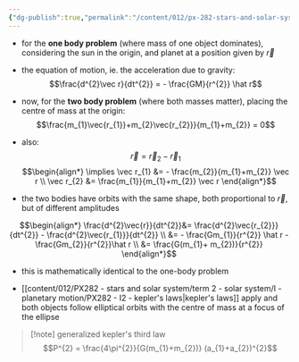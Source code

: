 ```yaml
---
{"dg-publish":true,"permalink":"/content/012/px-282-stars-and-solar-system/term-2-solar-system/i-planetary-motion/px-282-i5-two-body-problem/","noteIcon":"1","created":"2025-01-17T16:24:15.624+00:00","updated":"2025-01-17T16:28:03.764+00:00"}
---
```


- for the **one body problem** (where mass of one object dominates), considering the sun in the origin, and planet at a position given by $\vec r$
- the equation of motion, ie. the acceleration due to gravity:
$$\frac{d^{2}\vec r}{dt^{2}} = - \frac{GM}{r^{2}} \hat r$$


- now, for the **two body problem** (where both masses matter), placing the centre of mass at the origin:
$$\frac{m_{1}\vec{r_{1}}+m_{2}\vec{r_{2}}}{m_{1}+m_{2}} = 0$$
- also:
$$\vec r = \vec r_{2}- \vec r_{1}$$
$$\begin{align*}
\implies \vec r_{1} &= - \frac{m_{2}}{m_{1}+m_{2}} \vec r \\
\vec r_{2} &= \frac{m_{1}}{m_{1}+m_{2}} \vec r
\end{align*}$$
- the two bodies have orbits with the same shape, both proportional to $\vec r$, but of different amplitudes

$$\begin{align*}
\frac{d^{2}\vec{r}}{dt^{2}}&= \frac{d^{2}\vec{r_{2}}}{dt^{2}} - \frac{d^{2}\vec{r_{1}}}{dt^{2}} \\
&= - \frac{Gm_{1}}{r^{2}} \hat r - \frac{Gm_{2}}{r^{2}}\hat r \\
&= \frac{G(m_{1}+ m_{2})}{r^{2}}
\end{align*}$$
- this is mathematically identical to the one-body problem

- [[content/012/PX282 - stars and solar system/term 2 - solar system/I - planetary motion/PX282 - I2 - kepler's laws\|kepler's laws]] apply and both objects follow elliptical orbits with the centre of mass at a focus of the ellipse

>[!note] generalized kepler's third law
> $$P^{2} = \frac{4\pi^{2}}{G(m_{1}+m_{2})} (a_{1}+a_{2})^{2}$$

